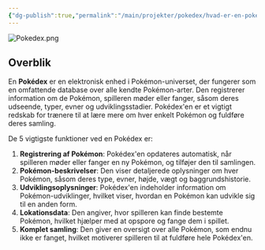 ```yaml
---
{"dg-publish":true,"permalink":"/main/projekter/pokedex/hvad-er-en-pokedex/","hide":true,"created":"2024-10-01T12:35:08.043+02:00"}
---
```


![Pokedex.png](/img/user/Pokedex.png)

## Overblik
En **Pokédex** er en elektronisk enhed i Pokémon-universet, der fungerer som en omfattende database over alle kendte Pokémon-arter. Den registrerer information om de Pokémon, spilleren møder eller fanger, såsom deres udseende, typer, evner og udviklingsstadier. Pokédex'en er et vigtigt redskab for trænere til at lære mere om hver enkelt Pokémon og fuldføre deres samling.

De 5 vigtigste funktioner ved en Pokédex er:

1. **Registrering af Pokémon**: Pokédex'en opdateres automatisk, når spilleren møder eller fanger en ny Pokémon, og tilføjer den til samlingen.
2. **Pokémon-beskrivelser**: Den viser detaljerede oplysninger om hver Pokémon, såsom deres type, evner, højde, vægt og baggrundshistorie.
3. **Udviklingsoplysninger**: Pokédex'en indeholder information om Pokémon-udviklinger, hvilket viser, hvordan en Pokémon kan udvikle sig til en anden form.
4. **Lokationsdata**: Den angiver, hvor spilleren kan finde bestemte Pokémon, hvilket hjælper med at opspore og fange dem i spillet.
5. **Komplet samling**: Den giver en oversigt over alle Pokémon, som endnu ikke er fanget, hvilket motiverer spilleren til at fuldføre hele Pokédex'en.